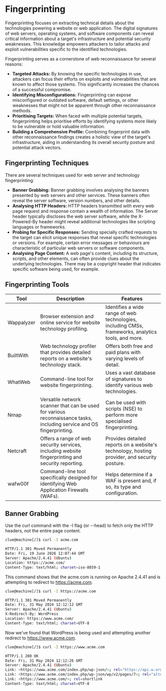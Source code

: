 # Fingerprinting

Fingerprinting focuses on extracting technical details about the technologies powering a website or web application. The digital signatures of web servers, operating systems, and software components can reveal critical information about a target's infrastructure and potential security weaknesses. This knowledge empowers attackers to tailor attacks and exploit vulnerabilities specific to the identified technologies.

Fingerprinting serves as a cornerstone of web reconnaissance for several reasons:

* **Targeted Attacks:** By knowing the specific technologies in use, attackers can focus their efforts on exploits and vulnerabilities that are known to affect those systems. This significantly increases the chances of a successful compromise.
* **Identifying Misconfigurations:** Fingerprinting can expose misconfigured or outdated software, default settings, or other weaknesses that might not be apparent through other reconnaissance methods.
* **Prioritising Targets:** When faced with multiple potential targets, fingerprinting helps prioritise efforts by identifying systems more likely to be vulnerable or hold valuable information.
* **Building a Comprehensive Profile:** Combining fingerprint data with other reconnaissance findings creates a holistic view of the target's infrastructure, aiding in understanding its overall security posture and potential attack vectors.

## Fingerprinting Techniques

There are several techniques used for web server and technology fingerprinting:

* **Banner Grabbing:** Banner grabbing involves analysing the banners presented by web servers and other services. These banners often reveal the server software, version numbers, and other details.
* **Analysing HTTP Headers:** HTTP headers transmitted with every web page request and response contain a wealth of information. The Server header typically discloses the web server software, while the X-Powered-By header might reveal additional technologies like scripting languages or frameworks.
* **Probing for Specific Responses:** Sending specially crafted requests to the target can elicit unique responses that reveal specific technologies or versions. For example, certain error messages or behaviours are characteristic of particular web servers or software components.
* **Analysing Page Content:** A web page's content, including its structure, scripts, and other elements, can often provide clues about the underlying technologies. There may be a copyright header that indicates specific software being used, for example.

## Fingerprinting Tools

| Tool       | Description                                                                                                           | Features                                                                                            |
| ---------- | --------------------------------------------------------------------------------------------------------------------- | --------------------------------------------------------------------------------------------------- |
| Wappalyzer | Browser extension and online service for website technology profiling.                                                | Identifies a wide range of web technologies, including CMSs, frameworks, analytics tools, and more. |
| BuiltWith  | Web technology profiler that provides detailed reports on a website's technology stack.                               | Offers both free and paid plans with varying levels of detail.                                      |
| WhatWeb    | Command-line tool for website fingerprinting.                                                                         | Uses a vast database of signatures to identify various web technologies.                            |
| Nmap       | Versatile network scanner that can be used for various reconnaissance tasks, including service and OS fingerprinting. | Can be used with scripts (NSE) to perform more specialised fingerprinting.                          |
| Netcraft   | Offers a range of web security services, including website fingerprinting and security reporting.                     | Provides detailed reports on a website's technology, hosting provider, and security posture.        |
| wafw00f    | Command-line tool specifically designed for identifying Web Application Firewalls (WAFs).                             | Helps determine if a WAF is present and, if so, its type and configuration.                         |

## Banner Grabbing

Use the curl command with the -I flag (or --head) to fetch only the HTTP headers, not the entire page content.

```bash
clue@machine[/]$ curl -I acme.com

HTTP/1.1 301 Moved Permanently
Date: Fri, 19 June 2026 12:07:44 GMT
Server: Apache/2.4.41 (Ubuntu)
Location: https://acme.com/
Content-Type: text/html; charset=iso-8859-1
```

This command shows that the acme.com is running on Apache 2.4.41 and is attempting to redirect to https://acme.com.

```bash
clue@machine[/]$ curl -I https://acme.com

HTTP/1.1 301 Moved Permanently
Date: Fri, 31 May 2024 12:12:12 GMT
Server: Apache/2.4.41 (Ubuntu)
X-Redirect-By: WordPress
Location: https://www.acme.com/
Content-Type: text/html; charset=UTF-8
```

Now we've found that WordPress is being used and attempting another redirect to https://www.acme.com.

```bash
clue@machine[/]$ curl -I https://www.acme.com

HTTP/1.1 200 OK
Date: Fri, 31 May 2024 12:12:26 GMT
Server: Apache/2.4.41 (Ubuntu)
Link: <https://www.acme.com/index.php/wp-json/>; rel="https://api.w.org/"
Link: <https://www.acme.com/index.php/wp-json/wp/v2/pages/7>; rel="alternate"; type="application/json"
Link: <https://www.acme.com/>; rel=shortlink
Content-Type: text/html; charset=UTF-8
```
